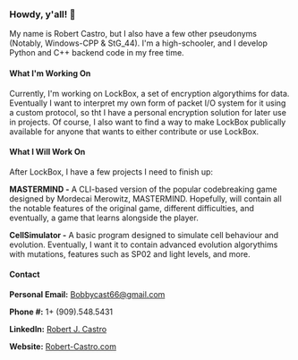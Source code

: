 ### Howdy, y'all! 👋

My name is Robert Castro, but I also have a few other pseudonyms (Notably, Windows-CPP & StG_44).
I'm a high-schooler, and I develop Python and C++ backend code in my free time.

#### What I'm Working On

Currently, I'm working on LockBox, a set of encryption algorythims for data.
Eventually I want to interpret my own form of packet I/O system for it using a custom protocol,
so tht I have a personal encryption solution for later use in projects. Of course, I also want
to find a way to make LockBox publically available for anyone that wants to either contribute
or use LockBox.

#### What I Will Work On

After LockBox, I have a few projects I need to finish up:

**MASTERMIND -**
A CLI-based version of the popular codebreaking game designed by Mordecai Merowitz, MASTERMIND.
Hopefully, will contain all the notable features of the original game, different difficulties,
and eventually, a game that learns alongside the player.

**CellSimulator -**
A basic program designed to simulate cell behaviour and evolution.
Eventually, I want it to contain advanced evolution algorythims with mutations,
features such as SP02 and light levels, and more.

#### Contact

**Personal Email:** [Bobbycast66@gmail.com](mailto:bobbycast66@gmail.com)

**Phone #:** 1+ (909).548.5431

**LinkedIn:** [Robert J. Castro](https://www.linkedin.com/in/robertjcastro06)

**Website:** [Robert-Castro.com](https://www.robert-castro.com)

<!--
**Windows-CPP/Windows-CPP** is a ✨ _special_ ✨ repository because its `README.md` (this file) appears on your GitHub profile.

Here are some ideas to get you started:

- 🔭 I’m currently working on ...
- 🌱 I’m currently learning ...
- 👯 I’m looking to collaborate on ...
- 🤔 I’m looking for help with ...
- 💬 Ask me about ...
- 📫 How to reach me: ...
- 😄 Pronouns: ...
- ⚡ Fun fact: ...
-->
